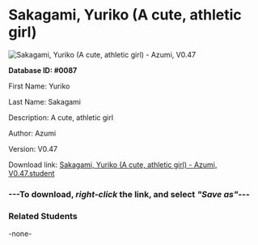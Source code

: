 # Sakagami, Yuriko (A cute, athletic girl)

<img src="Files/Sakagami, Yuriko (A cute, athletic girl).png" title="Sakagami, Yuriko (A cute, athletic girl) - Azumi, V0.47">

**Database ID: #0087**

First Name: Yuriko

Last Name: Sakagami

Description: A cute, athletic girl

Author: Azumi

Version: V0.47

Download link: <a href="https://raw.githubusercontent.com/Arbiter1223/Daigaku-Gurashi-Custom-Students/master/Files/Student Files/Sakagami%2C%20Yuriko%20(A%20cute%2C%20athletic%20girl)%20-%20Azumi%2C%20V0.47.student">Sakagami, Yuriko (A cute, athletic girl) - Azumi, V0.47.student</a>

### ---**To download, _right-click_ the link, and select _"Save as"_**---

### Related Students

-none-
